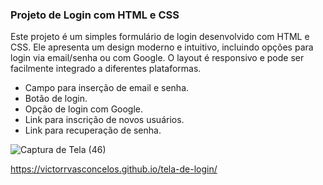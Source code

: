 ### Projeto de Login com HTML e CSS

Este projeto é um simples formulário de login desenvolvido com HTML e CSS. Ele apresenta um design moderno e intuitivo, incluindo opções para login via email/senha ou com Google. O layout é responsivo e pode ser facilmente integrado a diferentes plataformas.

- Campo para inserção de email e senha.
- Botão de login.
- Opção de login com Google.
- Link para inscrição de novos usuários.
- Link para recuperação de senha.

![Captura de Tela (46)](https://github.com/victorrvasconcelos/tela-de-login/assets/170819695/89c18828-0a90-4fbb-9bc7-3f0e4be9cf5d)

 https://victorrvasconcelos.github.io/tela-de-login/

